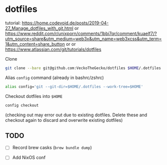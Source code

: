 # dotfiles

tutorial: https://home.codevoid.de/posts/2019-04-27_Manage_dotfiles_with_git.html or https://www.reddit.com/r/unixporn/comments/1bbi7qr/comment/kuaelf7/?utm_source=share&utm_medium=web3x&utm_name=web3xcss&utm_term=1&utm_content=share_button or or https://www.atlassian.com/git/tutorials/dotfiles

Clone
```sh
git clone --bare git@github.com:VeckoTheGecko/dotfiles $HOME/.dotfiles
```

Alias `config` command (already in bashrc/zshrc)
```sh
alias config='git --git-dir=$HOME/.dotfiles --work-tree=$HOME'
```

Checkout dotfiles into `$HOME`
```sh
config checkout
```
(checking out may error out due to existing dotfiles. Delete these and checkout again to discard and overwrite existing dotfiles)

## TODO
- [ ] Record brew casks (`brew bundle dump`)
- [ ] Add NixOS conf

